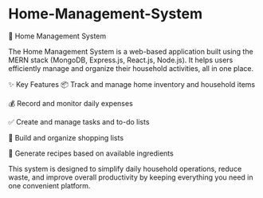 # Home-Management-System
🏡 Home Management System

The Home Management System is a web-based application built using the MERN stack (MongoDB, Express.js, React.js, Node.js). It helps users efficiently manage and organize their household activities, all in one place.

✨ Key Features
📦 Track and manage home inventory and household items

💰 Record and monitor daily expenses

✅ Create and manage tasks and to-do lists

🛒 Build and organize shopping lists

🍳 Generate recipes based on available ingredients

This system is designed to simplify daily household operations, reduce waste, and improve overall productivity by keeping everything you need in one convenient platform.

